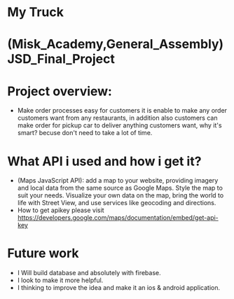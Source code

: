 
# My Truck
# (Misk_Academy,General_Assembly) JSD_Final_Project

# Project overview:
- Make order processes easy for customers it is enable to make any order customers want from any restaurants, in addition also customers can make order for pickup car to deliver anything customers want, why it's smart? becuse don't need to take a lot of time. 

# What API i used and how i get it?

- (Maps JavaScript API): add a map to your website, providing imagery and local data from the same source as Google Maps. Style the map to suit your needs. Visualize your own data on the map, bring the world to life with Street View, and use services like geocoding and directions.
- How to get apikey please visit https://developers.google.com/maps/documentation/embed/get-api-key

# Future work 
- I Will build database and absolutely with firebase.
- I look to make it more helpful.
- I thinking to improve the idea and make it an ios & android application.
